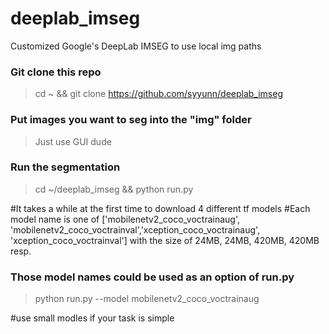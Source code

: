 # deeplab_imseg
Customized Google's DeepLab IMSEG to use local img paths 

### Git clone this repo
> cd ~ && git clone https://github.com/syyunn/deeplab_imseg

### Put images you want to seg into the "img" folder 
> Just use GUI dude

### Run the segmentation 
> cd ~/deeplab_imseg && python run.py

#It takes a while at the first time to download 4 different tf models
#Each model name is one of ['mobilenetv2_coco_voctrainaug', 'mobilenetv2_coco_voctrainval','xception_coco_voctrainaug', 'xception_coco_voctrainval'] with the size of 24MB, 24MB, 420MB, 420MB resp.

### Those model names could be used as an option of run.py 
> python run.py --model mobilenetv2_coco_voctrainaug

#use small modles if your task is simple
